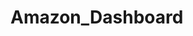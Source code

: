 # Amazon_Dashboard

<img scr= "https://github.com/Jatinkumarpanwar/Amazon_Dashboard/blob/main/Amazon%20Dashboard.png" >
